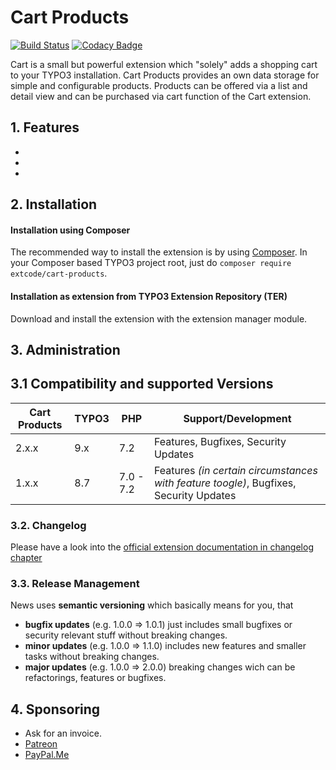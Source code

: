 # Cart Products

[![Build Status](https://travis-ci.org/extcode/cart_products.svg?branch=master)](https://travis-ci.org/extcode/cart_products)
[![Codacy Badge](https://api.codacy.com/project/badge/Grade/39ffda87c75d419ea82d1d8d132a3cf5)](https://www.codacy.com/app/extcode/cart_products?utm_source=github.com&amp;utm_medium=referral&amp;utm_content=extcode/cart_products&amp;utm_campaign=Badge_Grade)

Cart is a small but powerful extension which "solely" adds a shopping cart to your TYPO3 installation.
Cart Products provides an own data storage for simple and configurable products. Products can be offered via a list and detail view and can be purchased via cart function of the Cart extension.

## 1. Features

-
-
-

## 2. Installation

#### Installation using Composer

The recommended way to install the extension is by using [Composer][2]. In your Composer based TYPO3 project root, just do `composer require extcode/cart-products`. 

#### Installation as extension from TYPO3 Extension Repository (TER)

Download and install the extension with the extension manager module.

## 3. Administration

## 3.1 Compatibility and supported Versions

| Cart Products | TYPO3      | PHP       | Support/Development                     |
| ------------- | ---------- | ----------|---------------------------------------- |
| 2.x.x         | 9.x        | 7.2       | Features, Bugfixes, Security Updates    |
| 1.x.x         | 8.7        | 7.0 - 7.2 | Features _(in certain circumstances with feature toogle)_, Bugfixes, Security Updates    |

### 3.2. Changelog

Please have a look into the [official extension documentation in changelog chapter](https://docs.typo3.org/typo3cms/extensions/cart_products/Misc/Changelog/Index.html)

### 3.3. Release Management

News uses **semantic versioning** which basically means for you, that
- **bugfix updates** (e.g. 1.0.0 => 1.0.1) just includes small bugfixes or security relevant stuff without breaking changes.
- **minor updates** (e.g. 1.0.0 => 1.1.0) includes new features and smaller tasks without breaking changes.
- **major updates** (e.g. 1.0.0 => 2.0.0) breaking changes wich can be refactorings, features or bugfixes.

## 4. Sponsoring

*  Ask for an invoice.
*  [Patreon](https://patreon.com/ext_cart)
*  [PayPal.Me](https://paypal.me/extcart)

[1]: https://docs.typo3.org/typo3cms/extensions/cart_products/
[2]: https://getcomposer.org/

